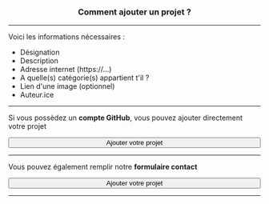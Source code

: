 <html>
    <head><link rel="stylesheet" href="../extra.css"></head>
    <div class="neumorphic-card">
    <h3 style="text-align:center;">Comment ajouter un projet ?</h3><hr>
        <p>Voici les informations nécessaires :</p>
        <ul>
            <li>Désignation</li>
            <li>Description</li>
            <li>Adresse internet (https://...)</li>
            <li>A quelle(s) catégorie(s) appartient t'il ?</li>
            <li>Lien d'une image (optionnel)</li>
            <li>Auteur.ice</li>
        </ul><hr>
        <p>Si vous possèdez un <b>compte GitHub</b>, vous pouvez ajouter directement votre projet</p><a><button onclick="#" class="neumorphic-btn" style="width:100%;"><i class="fa-brands fa-github"></i> Ajouter votre projet</button></a><hr>
        <p>Vous pouvez également remplir notre <b>formulaire contact</b></p><a><button onclick="#" class="neumorphic-btn" style="width:100%;"><i class="fa-solid fa-plus"></i> Ajouter votre projet</button></a><hr>
    </div>
<html>